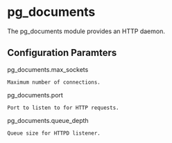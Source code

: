 # pg_documents

The pg_documents module provides an HTTP daemon.

## Configuration Paramters

pg_documents.max_sockets

    Maximum number of connections.

pg_documents.port

    Port to listen to for HTTP requests.

pg_documents.queue_depth

    Queue size for HTTPD listener.
